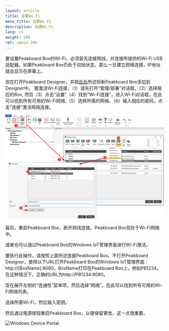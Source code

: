 ```yaml
---
layout: article
title: 设置Wi-Fi
menu_title: 设置Wi-Fi
description: 设置Wi-Fi
lang: cn
weight: 200
ref: admin-200
---
```


要设置Peakboard Box的Wi-Fi，必须首先连接网线，并连接所提供的Wi-Fi USB适配器。如果Peakboard Box仍处于初始状态，那么一旦建立网络连接，IP地址就会显示在屏幕上。

现在打开Peakboard Designer，并按[此处](/administration/07-cn-adding.html)所述将新Peakboard Box添加到Designer中。 要激活Wi-Fi连接，（1）请先打开“管理/部署”对话框，（2）选择相应的Box, 然后（3）点击“设置”（4）找到“Wi-Fi连接”，进入Wi-Fi对话框，在此可以找到所有可用的Wi-Fi网络,（5）选择所需的网络，（6）输入相应的密码，点击“连接”激活网络连接。

![Wi-Fi Connection](/assets/images/admin/device/WiFiConnection.png)

最后，重启Peakboard Box，断开网线连接。Peakboard Box现处于Wi-Fi网络中。

或者也可以通过Peakboard Box的Windows IoT管理界面进行Wi-Fi激活。

要执行此操作，请按照上面所述连接Peakboard Box。不打开Peakboard Designer，使用以下URL打开Peakboard Box的Windows IoT管理界面：http://[BoxName]:8080。BoxName打印在Peakboard Box上，例如PB1234。在这种情况下，正确的URL为http://PB1234:8080。

现在展开左侧的“连通性”菜单项，然后选择“网络”。在此可以找到所有可用的Wi-Fi网络列表。

选择所需Wi-Fi，然后输入密钥。

然后通过电源按钮重启Peakboard Box，以便保留更改，这一点很重要。

![Windows Device Portal](/assets/images/admin/device/windows-device-portal.png)

